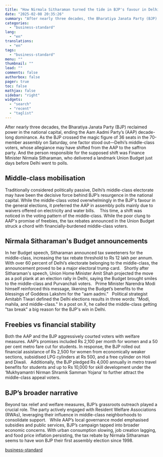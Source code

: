 ```yaml
---
title: "How Nirmala Sitharaman turned the tide in BJP's favour in Delhi elections"
date: "2025-02-08 20:35:26"
summary: "After nearly three decades, the Bharatiya Janata Party (BJP) reclaimed power in the national capital, ending the Aam Aadmi Party’s (AAP) decade-long dominance. As the BJP crossed the magic figure of 36 seats in the 70-member assembly on Saturday, one factor stood out—Delhi’s middle-class voters, whose allegiance may have shifted..."
categories:
  - "business-standard"
lang:
  - "en"
translations:
  - "en"
tags:
  - "business-standard"
menu: ""
thumbnail: ""
lead: ""
comments: false
authorbox: false
pager: true
toc: false
mathjax: false
sidebar: "right"
widgets:
  - "search"
  - "recent"
  - "taglist"
---
```


After nearly three decades, the Bharatiya Janata Party (BJP) reclaimed power in the national capital, ending the Aam Aadmi Party’s (AAP) decade-long dominance. As the BJP crossed the magic figure of 36 seats in the 70-member assembly on Saturday, one factor stood out—Delhi’s middle-class voters, whose allegiance may have shifted from the AAP to the saffron party. And the person responsible for the supposed shift was Finance Minister Nirmala Sitharaman, who delivered a landmark Union Budget just days before Delhi went to polls.

Middle-class mobilisation
-------------------------

Traditionally considered politically passive, Delhi’s middle-class electorate may have been the decisive force behind BJP’s resurgence in the national capital. While the middle-class voted overwhelmingly in the BJP's favour in the general elections, it preferred the AAP in assembly polls mainly due to waivers offered on electricity and water bills. 
 
This time, a shift was noticed in the voting pattern of the middle-class. While the poor clung to AAP's promise of freebies, the tax rebates announced in the Union Budget struck a chord with financially-burdened middle-class voters.

Nirmala Sitharaman's Budget announcements
-----------------------------------------

In her Budget speech, Sitharaman announced tax sweeteners for the middle-class, increasing the tax rebate threshold to Rs 12 lakh per annum. With over 60 percent of Delhi’s electorate belonging to the middle-class, the announcement proved to be a major electoral trump card.
 
Shortly after Sitharaman's speech, Union Home Minister Amit Shah projected the move as a poll plank at an election rally in Delhi, saying the Budget brought smiles to the middle-class and Purvanchali voters.
 
Prime Minister Narendra Modi himself reinforced this message, likening the Budget’s benefits to the blessings of Goddess Lakshmi for the "aam aadmi."
 
Political strategist Amitabh Tiwari defined the Delhi elections results in three words: "Modi, mahila, and middle-class." In a post on X, he called the middle-class getting "tax break" a big reason for the BJP's win in Delhi.

Freebies vs financial stability
-------------------------------

Both the AAP and the BJP aggressively courted voters with welfare measures. AAP’s promises included Rs 2,100 per month for women and a 50 per cent metro fare cut for students. In response, the BJP rolled out financial assistance of Rs 2,500 for women from economically weaker sections, subsidised LPG cylinders at Rs 500, and a free cylinder on Holi and Diwali.
 
Additionally, the BJP pledged Rs 4,000 annually in metro travel benefits for students and up to Rs 10,000 for skill development under the ‘Mukhyamantri Nirman Shramik Samman Yojana’ to further attract the middle-class appeal voters.

BJP’s broader narrative
-----------------------

Beyond tax relief and welfare measures, BJP’s grassroots outreach played a crucial role. The party actively engaged with Resident Welfare Associations (RWAs), leveraging their influence in middle-class neighborhoods to consolidate support.
 
While AAP’s local governance model emphasised subsidies and public services, BJP’s campaign tapped into broader economic concerns. With urban consumption slowing, job creation lagging, and food price inflation persisting, the tax rebate by Nirmala Sitharaman seems to have won BJP their first assembly election since 1998.

[business-standard](https://www.business-standard.com/elections/delhi-elections/how-nirmala-sitharaman-turned-the-tide-in-bjp-s-favour-in-delhi-elections-125020801186_1.html)
